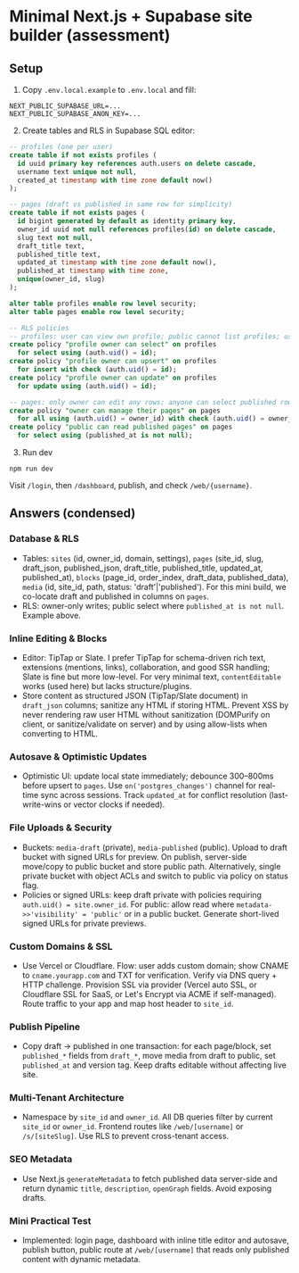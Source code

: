 # Minimal Next.js + Supabase site builder (assessment)

## Setup
1. Copy `.env.local.example` to `.env.local` and fill:
```
NEXT_PUBLIC_SUPABASE_URL=...
NEXT_PUBLIC_SUPABASE_ANON_KEY=...
```
2. Create tables and RLS in Supabase SQL editor:

```sql
-- profiles (one per user)
create table if not exists profiles (
  id uuid primary key references auth.users on delete cascade,
  username text unique not null,
  created_at timestamp with time zone default now()
);

-- pages (draft vs published in same row for simplicity)
create table if not exists pages (
  id bigint generated by default as identity primary key,
  owner_id uuid not null references profiles(id) on delete cascade,
  slug text not null,
  draft_title text,
  published_title text,
  updated_at timestamp with time zone default now(),
  published_at timestamp with time zone,
  unique(owner_id, slug)
);

alter table profiles enable row level security;
alter table pages enable row level security;

-- RLS policies
-- profiles: user can view own profile; public cannot list profiles; users can upsert their own row
create policy "profile owner can select" on profiles
  for select using (auth.uid() = id);
create policy "profile owner can upsert" on profiles
  for insert with check (auth.uid() = id);
create policy "profile owner can update" on profiles
  for update using (auth.uid() = id);

-- pages: only owner can edit any rows; anyone can select published rows
create policy "owner can manage their pages" on pages
  for all using (auth.uid() = owner_id) with check (auth.uid() = owner_id);
create policy "public can read published pages" on pages
  for select using (published_at is not null);
```

3. Run dev
```
npm run dev
```
Visit `/login`, then `/dashboard`, publish, and check `/web/{username}`.

## Answers (condensed)

### Database & RLS
- Tables: `sites` (id, owner_id, domain, settings), `pages` (site_id, slug, draft_json, published_json, draft_title, published_title, updated_at, published_at), `blocks` (page_id, order_index, draft_data, published_data), `media` (id, site_id, path, status: 'draft'|'published'). For this mini build, we co-locate draft and published in columns on `pages`.
- RLS: owner-only writes; public select where `published_at is not null`. Example above.

### Inline Editing & Blocks
- Editor: TipTap or Slate. I prefer TipTap for schema-driven rich text, extensions (mentions, links), collaboration, and good SSR handling; Slate is fine but more low-level. For very minimal text, `contentEditable` works (used here) but lacks structure/plugins.
- Store content as structured JSON (TipTap/Slate document) in `draft_json` columns; sanitize any HTML if storing HTML. Prevent XSS by never rendering raw user HTML without sanitization (DOMPurify on client, or sanitize/validate on server) and by using allow-lists when converting to HTML.

### Autosave & Optimistic Updates
- Optimistic UI: update local state immediately; debounce 300–800ms before upsert to `pages`. Use `on('postgres_changes')` channel for real-time sync across sessions. Track `updated_at` for conflict resolution (last-write-wins or vector clocks if needed).

### File Uploads & Security
- Buckets: `media-draft` (private), `media-published` (public). Upload to draft bucket with signed URLs for preview. On publish, server-side move/copy to public bucket and store public path. Alternatively, single private bucket with object ACLs and switch to public via policy on status flag.
- Policies or signed URLs: keep draft private with policies requiring `auth.uid() = site.owner_id`. For public: allow read where `metadata->>'visibility' = 'public'` or in a public bucket. Generate short-lived signed URLs for private previews.

### Custom Domains & SSL
- Use Vercel or Cloudflare. Flow: user adds custom domain; show CNAME to `cname.yourapp.com` and TXT for verification. Verify via DNS query + HTTP challenge. Provision SSL via provider (Vercel auto SSL, or Cloudflare SSL for SaaS, or Let's Encrypt via ACME if self-managed). Route traffic to your app and map host header to `site_id`.

### Publish Pipeline
- Copy draft → published in one transaction: for each page/block, set `published_*` fields from `draft_*`, move media from draft to public, set `published_at` and version tag. Keep drafts editable without affecting live site.

### Multi-Tenant Architecture
- Namespace by `site_id` and `owner_id`. All DB queries filter by current `site_id` or `owner_id`. Frontend routes like `/web/[username]` or `/s/[siteSlug]`. Use RLS to prevent cross-tenant access.

### SEO Metadata
- Use Next.js `generateMetadata` to fetch published data server-side and return dynamic `title`, `description`, `openGraph` fields. Avoid exposing drafts.

### Mini Practical Test
- Implemented: login page, dashboard with inline title editor and autosave, publish button, public route at `/web/[username]` that reads only published content with dynamic metadata.
